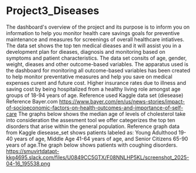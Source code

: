 # Project3_Diseases
The dashboard's overview of the project and its purpose is to inform you on information to help you monitor health care savings goals for preventive maintenance and measures for screenings of overall healthcare intiatives. The data set shows the top ten medical dieases and it will assist you in a development plan for dieases, diagnosis and monitoring based on symptoms and patient characteristics.
The data set consits of age, gender, weight, dieases and other outcome-based variables. 
The apparatus used is the dashboard for monitoring all outcome-based variables has been created to help monitor preventative measures and help you save on medical expenses curent and future cost. Higher insurance rates due to illness and saving cost by being hospitalized from a healthy living role amongst age groups of 18-94 years of age. 
Reference used Kaggle data set (diesease)
Reference  Bayer.com  https://www.bayer.com/en/us/news-stories/impact-of-socioeconomic-factors-on-health-outcomes-and-importance-of-self-care
The graphs below shows the median age of levels of cholesterol take into consideration the assesment tool we offer categerizes the top ten disorders that arise within the general population.
Reference graph data from Kaggle diesease_set shows patients labeled as: Young Adulthood 19-40 years of age, Middle Age 41-64 years of age, and Senior Citizens 65-90 years of age.The graph below shows patients with coughing disorders. https://smuvirtdatapt-kkg4695.slack.com/files/U0849CC5GTX/F08NNLHP5KL/screenshot_2025-04-16_195538.png

